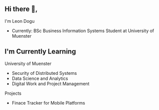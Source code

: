 

## Hi there 👋, 

I'm Leon Dogu
- Currently: BSc Business Information Systems Student at  University of Muenster



## I'm Currently Learning

University of Muenster

- Security of Distributed Systems
- Data Science and Analytics
- Digital Work and Project Management

Projects
- Finace Tracker for Mobile Platforms
